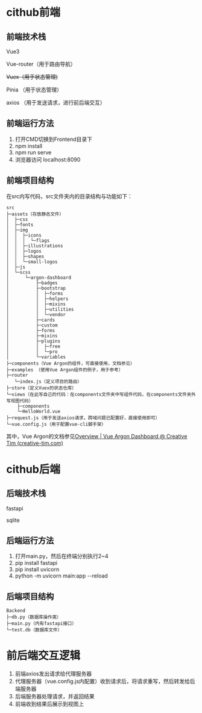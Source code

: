 # cithub前端

## 前端技术栈

Vue3

Vue-router（用于路由导航）

~~Vuex（用于状态管理)~~

Pinia （用于状态管理）

axios （用于发送请求，进行前后端交互）

## 前端运行方法

1. 打开CMD切换到Frontend目录下
2. npm install
3. npm run serve
4. 浏览器访问 localhost:8090

## 前端项目结构

在src内写代码，src文件夹内的目录结构与功能如下：

```
src
├─assets（存放静态文件）
│  ├─css
│  ├─fonts
│  ├─img
│  │  ├─icons
│  │  │  └─flags
│  │  ├─illustrations
│  │  ├─logos
│  │  ├─shapes
│  │  └─small-logos
│  ├─js
│  └─scss
│      └─argon-dashboard
│          ├─badges
│          ├─bootstrap
│          │  ├─forms
│          │  ├─helpers
│          │  ├─mixins
│          │  ├─utilities
│          │  └─vendor
│          ├─cards
│          ├─custom
│          ├─forms
│          ├─mixins
│          ├─plugins
│          │  ├─free
│          │  └─pro
│          └─variables
├─components（Vue Argon的组件，可直接使用，文档参见）
├─examples （使用Vue Argon组件的例子，用于参考）
├─router
   └─index.js（定义项目的路由）
├─store（定义Vuex的状态仓库）
└─views（在此写自己的代码：在components文件夹中写组件代码，在components文件夹外写视图代码）
    ├─components
    └─HelloWorld.vue
├─request.js（用于发送axios请求，跨域问题已配置好，直接使用即可）
└─vue.config.js（用于配置vue-cli脚手架）
```

其中，Vue Argon的文档参见[Overview | Vue Argon Dashboard @ Creative Tim (creative-tim.com)](https://www.creative-tim.com/learning-lab/vue/overview/argon-dashboard/)

# cithub后端

## 后端技术栈

fastapi

sqlite

## 后端运行方法

1. 打开main.py，然后在终端分别执行2~4
2. pip install fastapi
3. pip install uvicorn 
4. python -m uvicorn main:app --reload

## 后端项目结构

```
Backend
├─db.py（数据库操作类）
├─main.py（内有fastapi接口）
└─test.db（数据库文件）
```

# 前后端交互逻辑

1. 前端axios发出请求给代理服务器
2. 代理服务器（vue.config.js内配置）收到请求后，将请求重写，然后转发给后端服务器
3. 后端服务器处理请求，并返回结果
4. 前端收到结果后展示到视图上
